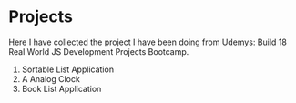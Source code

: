 # Projects

Here I have collected the project I have been doing from
Udemys: Build 18 Real World JS Development Projects Bootcamp.

1. Sortable List Application
2. A Analog Clock
3. Book List Application
